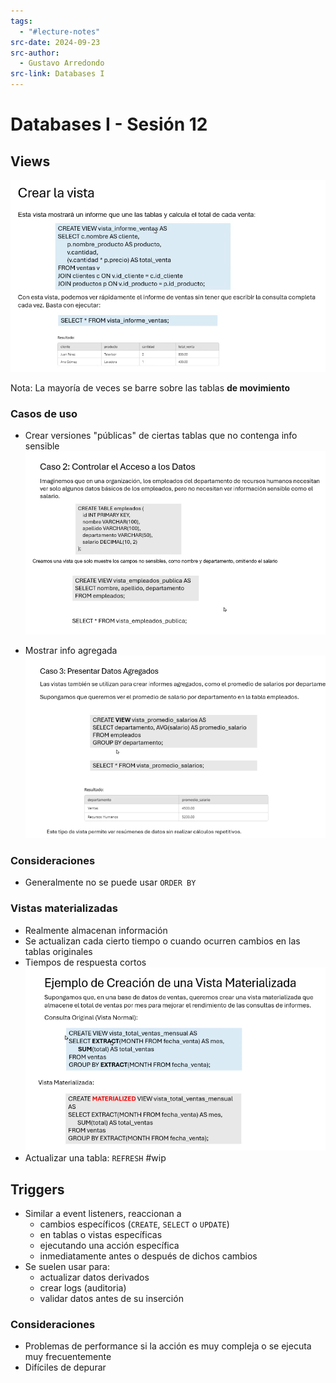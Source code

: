 ```yaml
---
tags:
  - "#lecture-notes"
src-date: 2024-09-23
src-author:
  - Gustavo Arredondo
src-link: Databases I
---
```

# Databases I - Sesión 12

## Views

![Pasted image 20241111134224](../../utilities/attachments/Pasted%20image%2020241111134224.png)

Nota: La mayoría de veces se barre sobre las tablas **de movimiento**

### Casos de uso

- Crear versiones "públicas" de ciertas tablas que no contenga info sensible
![Pasted image 20241111135053](../../utilities/attachments/Pasted%20image%2020241111135053.png)

- Mostrar info agregada
![Pasted image 20241111135427](../../utilities/attachments/Pasted%20image%2020241111135427.png)

### Consideraciones

- Generalmente no se puede usar `ORDER BY`

### Vistas materializadas

- Realmente almacenan información
- Se actualizan cada cierto tiempo o cuando ocurren cambios en las tablas originales
- Tiempos de respuesta cortos
![Pasted image 20241111141636](../../utilities/attachments/Pasted%20image%2020241111141636.png)
- Actualizar una tabla: `REFRESH` #wip

## Triggers

- Similar a event listeners, reaccionan a
	- cambios específicos (`CREATE`, `SELECT` o `UPDATE`)
	- en tablas o vistas específicas
	- ejecutando una acción específica
	- inmediatamente antes o después de dichos cambios
- Se suelen usar para:
	- actualizar datos derivados
	- crear logs (auditoria)
	- validar datos antes de su inserción

### Consideraciones

- Problemas de performance si la acción es muy compleja o se ejecuta muy frecuentemente
- Difíciles de depurar
